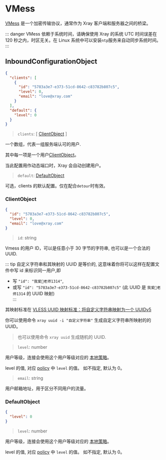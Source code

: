 # VMess

[VMess](../../development/protocols/vmess.md) 是一个加密传输协议，通常作为 Xray
客户端和服务器之间的桥梁。

::: danger VMess 依赖于系统时间，请确保使用 Xray 的系统 UTC 时间误差在 120
秒之内，时区无关。在 Linux 系统中可以安装`ntp`服务来自动同步系统时间。 :::

## InboundConfigurationObject

```json
{
  "clients": [
    {
      "id": "5783a3e7-e373-51cd-8642-c83782b807c5",
      "level": 0,
      "email": "love@xray.com"
    }
  ],
  "default": {
    "level": 0
  }
}
```

> `clients`: \[ [ClientObject](#clientobject) \]

一个数组，代表一组服务端认可的用户.

其中每一项是一个用户[ClientObject](#clientobject)。

当此配置用作动态端口时，Xray 会自动创建用户。

> `default`: [DefaultObject](#defaultobject)

可选，clients 的默认配置。仅在配合`detour`时有效。

### ClientObject

```json
{
  "id": "5783a3e7-e373-51cd-8642-c83782b807c5",
  "level": 0,
  "email": "love@xray.com"
}
```

> `id`: string

Vmess 的用户 ID，可以是任意小于 30 字节的字符串, 也可以是一个合法的 UUID.

::: tip 自定义字符串和其映射的 UUID 是等价的, 这意味着你将可以这样在配置文件中写
id 来标识同一用户,即

- 写 `"id": "我爱🍉老师1314"`,
- 或写 `"id": "5783a3e7-e373-51cd-8642-c83782b807c5"` (此 UUID 是
  `我爱🍉老师1314` 的 UUID 映射)\
  :::

其映射标准在
[VLESS UUID 映射标准：将自定义字符串映射为一个 UUIDv5](https://github.com/XTLS/Xray-core/issues/158)

你可以使用命令 `xray uuid -i "自定义字符串"` 生成自定义字符串所映射的的 UUID。

> 也可以使用命令 `xray uuid` 生成随机的 UUID.

> `level`: number

用户等级，连接会使用这个用户等级对应的
[本地策略](../policy.md#levelpolicyobject)。

level 的值, 对应 [policy](../policy.md#policyobject) 中 `level` 的值。 如不指定,
默认为 0。

> `email`: string

用户邮箱地址，用于区分不同用户的流量。

### DefaultObject

```json
{
  "level": 0
}
```

> `level`: number

用户等级，连接会使用这个用户等级对应的
[本地策略](../policy.md#levelpolicyobject)。

level 的值, 对应 [policy](../policy.md#policyobject) 中 `level` 的值。 如不指定,
默认为 0。
